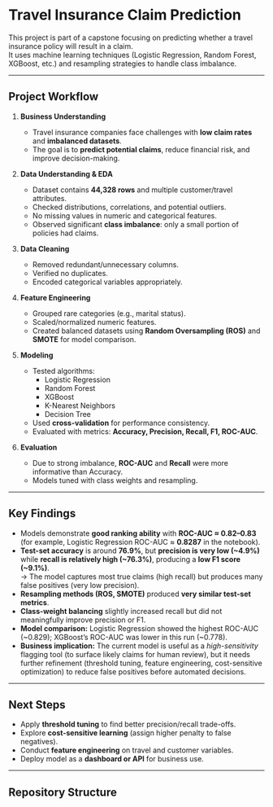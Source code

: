 # Travel Insurance Claim Prediction

This project is part of a capstone focusing on predicting whether a travel insurance policy will result in a claim.  
It uses machine learning techniques (Logistic Regression, Random Forest, XGBoost, etc.) and resampling strategies to handle class imbalance.

---

## Project Workflow

1. **Business Understanding**  
   - Travel insurance companies face challenges with **low claim rates** and **imbalanced datasets**.  
   - The goal is to **predict potential claims**, reduce financial risk, and improve decision-making.  

2. **Data Understanding & EDA**  
   - Dataset contains **44,328 rows** and multiple customer/travel attributes.  
   - Checked distributions, correlations, and potential outliers.  
   - No missing values in numeric and categorical features.  
   - Observed significant **class imbalance**: only a small portion of policies had claims.

3. **Data Cleaning**  
   - Removed redundant/unnecessary columns.  
   - Verified no duplicates.  
   - Encoded categorical variables appropriately.

4. **Feature Engineering**  
   - Grouped rare categories (e.g., marital status).  
   - Scaled/normalized numeric features.  
   - Created balanced datasets using **Random Oversampling (ROS)** and **SMOTE** for model comparison.

5. **Modeling**  
   - Tested algorithms:  
     - Logistic Regression  
     - Random Forest  
     - XGBoost  
     - K-Nearest Neighbors  
     - Decision Tree  
   - Used **cross-validation** for performance consistency.  
   - Evaluated with metrics: **Accuracy, Precision, Recall, F1, ROC-AUC**.

6. **Evaluation**  
   - Due to strong imbalance, **ROC-AUC** and **Recall** were more informative than Accuracy.  
   - Models tuned with class weights and resampling.

---

## Key Findings

- Models demonstrate **good ranking ability** with **ROC-AUC ≈ 0.82–0.83** (for example, Logistic Regression ROC-AUC ≈ **0.8287** in the notebook).  
- **Test-set accuracy** is around **76.9%**, but **precision is very low (~4.9%)** while **recall is relatively high (~76.3%)**, producing a **low F1 score (~9.1%)**.  
  → The model captures most true claims (high recall) but produces many false positives (very low precision).  
- **Resampling methods (ROS, SMOTE)** produced **very similar test-set metrics**.  
- **Class-weight balancing** slightly increased recall but did not meaningfully improve precision or F1.  
- **Model comparison:** Logistic Regression showed the highest ROC-AUC (~0.829); XGBoost’s ROC-AUC was lower in this run (~0.778).  
- **Business implication:** The current model is useful as a *high-sensitivity* flagging tool (to surface likely claims for human review), but it needs further refinement (threshold tuning, feature engineering, cost-sensitive optimization) to reduce false positives before automated decisions.

---

## Next Steps

- Apply **threshold tuning** to find better precision/recall trade-offs.  
- Explore **cost-sensitive learning** (assign higher penalty to false negatives).  
- Conduct **feature engineering** on travel and customer variables.  
- Deploy model as a **dashboard or API** for business use.

---

## Repository Structure

